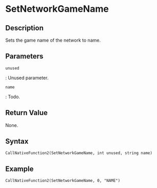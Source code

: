 # SetNetworkGameName

## Description

Sets the game name of the network to name.

## Parameters

`unused`

:   Unused parameter.

`name`

:   Todo.

## Return Value

None.

## Syntax

```
CallNativeFunction2(SetNetworkGameName, int unused, string name)
```

## Example

```
CallNativeFunction2(SetNetworkGameName, 0, "NAME")
```